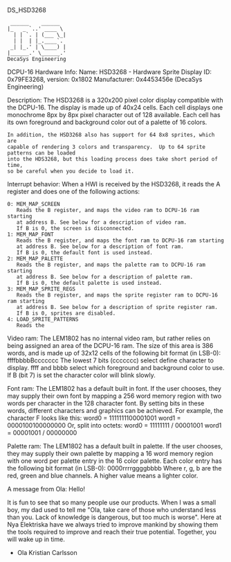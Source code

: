 DS_HSD3268
```
 ______    ______   
|_   _ `..' ____ \  
  | | `. | (___ \_| 
  | |  | |_.____`.  
 _| |_.' | \____) | 
|______.' \______.' 
DecaSys Engineering
```

DCPU-16 Hardware Info:
    Name: HSD3268 - Hardware Sprite Display
    ID: 0x79FE3268, version: 0x1802
    Manufacturer: 0x4453456e (DecaSys Engineering)


Description:
    The HSD3268 is a 320x200 pixel color display compatible with the DCPU-16.
    The display is made up of 40x24 cells. Each cell displays one
    monochrome 8px by 8px pixel character out of 128 available. Each cell has its own
    foreground and background color out of a palette of 16 colors.
    
    In addition, the HSD3268 also has support for 64 8x8 sprites, which are 
    capable of rendering 3 colors and transparency.  Up to 64 sprite patterns can be loaded
    into the HDS3268, but this loading process does take short period of time,
    so be careful when you decide to load it.

Interrupt behavior:
    When a HWI is received by the HSD3268, it reads the A register and does one
    of the following actions:
    
    0: MEM_MAP_SCREEN
       Reads the B register, and maps the video ram to DCPU-16 ram starting
       at address B. See below for a description of video ram.
       If B is 0, the screen is disconnected.
    1: MEM_MAP_FONT
       Reads the B register, and maps the font ram to DCPU-16 ram starting
       at address B. See below for a description of font ram.
       If B is 0, the default font is used instead.
    2: MEM_MAP_PALETTE
       Reads the B register, and maps the palette ram to DCPU-16 ram starting
       at address B. See below for a description of palette ram.
       If B is 0, the default palette is used instead.
    3: MEM_MAP_SPRITE_REGS
       Reads the B register, and maps the sprite register ram to DCPU-16 ram starting
       at address B. See below for a description of sprite register ram.
       If B is 0, sprites are disabled.
    4: LOAD_SPRITE_PATTERNS
       Reads the 


Video ram:
    The LEM1802 has no internal video ram, but rather relies on being assigned
    an area of the DCPU-16 ram. The size of this area is 386 words, and is
    made up of 32x12 cells of the following bit format (in LSB-0):
        ffffbbbbBccccccc
    The lowest 7 bits (ccccccc) select define character to display.
    ffff and bbbb select which foreground and background color to use.
    If B (bit 7) is set the character color will blink slowly.
    

Font ram:
    The LEM1802 has a default built in font. If the user chooses, they may
    supply their own font by mapping a 256 word memory region with two words
    per character in the 128 character font.
    By setting bits in these words, different characters and graphics can be
    achieved. For example, the character F looks like this:
       word0 = 1111111100001001
       word1 = 0000100100000000
    Or, split into octets:
       word0 = 11111111 /
               00001001
       word1 = 00001001 /
               00000000
    

Palette ram:
   The LEM1802 has a default built in palette. If the user chooses, they may
   supply their own palette by mapping a 16 word memory region with one word
   per palette entry in the 16 color palette.
   Each color entry has the following bit format (in LSB-0):
       0000rrrrggggbbbb
   Where r, g, b are the red, green and blue channels. A higher value means a
   lighter color.
   

A message from Ola:
   Hello!
   
   It is fun to see that so many people use our products. When I was a small
   boy, my dad used to tell me "Ola, take care of those who understand less
   than you. Lack of knowledge is dangerous, but too much is worse". 
   Here at Nya Elektriska have we always tried to improve mankind by showing
   them the tools required to improve and reach their true potential.
   Together, you will wake up in time.
   
   - Ola Kristian Carlsson
